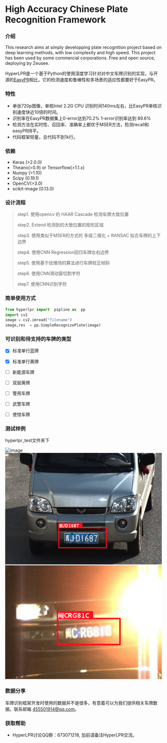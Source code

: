 # High Accuracy Chinese Plate Recognition Framework

### 介绍
This research aims at simply developping plate recognition project based on deep learning methods, with low complexity and high speed. This 
project has been used by some commercial corporations. Free and open source, deploying by Zeusee. 

HyperLPR是一个基于Python的使用深度学习针对对中文车牌识别的实现，与开源的[EasyPR](https://github.com/liuruoze/EasyPR)相比，它的检测速度和鲁棒性和多场景的适应性都要好于EasyPR。


### 特性

+ 单张720p图像，单核Intel 2.2G CPU 识别时间140ms左右，比EasyPR单核识别速度快近10倍的时间。
+ 识别率在EasyPR数据集上0-error达到70.2% 1-error识别率达到 89.6%
+ 检测方法在实时性、召回率、准确率上都优于MSER方法，检测recall和easyPR持平。
+ 代码框架轻量，总代码不到1k行。

### 依赖

+ Keras (>2.0.0)
+ Theano(>0.9) or Tensorflow(>1.1.x)
+ Numpy (>1.10)
+ Scipy (0.19.1)
+ OpenCV(>3.0)
+ scikit-image (0.13.0)

### 设计流程

> step1. 使用opencv 的 HAAR Cascade 检测车牌大致位置 
>
> step2. Extend 检测到的大致位置的矩形区域
>
> step3. 使用类似于MSER的方式的 多级二值化 + RANSAC 拟合车牌的上下边界
>
> step4. 使用CNN Regression回归车牌左右边界
>
> step5. 使用基于纹理场的算法进行车牌校正倾斜
>
> step6. 使用CNN滑动窗切割字符
>
> step7. 使用CNN识别字符

### 简单使用方式

```python
from hyperlpr import  pipline as  pp
import cv2
image = cv2.imread("filename")
image,res  = pp.SimpleRecognizePlate(image)
```
### 可识别和待支持的车牌的类型

- [x] 标准单行蓝牌
- [x] 标准单行黄牌
- [ ] 新能源车牌
- [ ] 双层黄牌
- [ ] 警用车牌
- [ ] 武警车牌
- [ ] 使馆车牌



### 测试样例

hyperlpr_test文件夹下

![image](./cache/demo1.png)
![image](./cache/demo2.png)
![image](./cache/demo3.png)

### 数据分享

车牌识别框架开发时使用的数据并不是很多，有意着可以为我们提供相关车牌数据。联系邮箱 455501914@qq.com。

### 获取帮助

+ HyperLPR讨论QQ群：673071218, 加前请备注HyperLPR交流。
